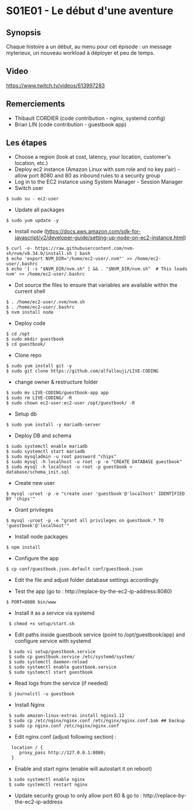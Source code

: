 # S01E01 - Le début d'une aventure 

## Synopsis
Chaque histoire a un début, au menu pour cet épisode : un message myterieux, un nouveau workload à déployer et peu de temps. 

## Video
https://www.twitch.tv/videos/613997283

## Remerciements
 - Thibault CORDIER (code contribution - nginx, systemd config)
 - Brian LIN (code contribution - guestbook app)

## Les étapes

 * Choose a region (look at cost, latency, your location, customer's location, etc.)
 * Deploy ec2 instance (Amazon Linux with ssm role and no key pair) - allow port 8080 and 80 as inbound rules to a security group
 * Log in to the EC2 instance using System Manager - Session Manager 
 * Switch user
 
 ```console
 $ sudo su - ec2-user
```

 * Update all packages
 
 ```console 
 $ sudo yum update -y
```

 * Install node (https://docs.aws.amazon.com/sdk-for-javascript/v2/developer-guide/setting-up-node-on-ec2-instance.html)
 
 ```console 
 $ curl -o- https://raw.githubusercontent.com/nvm-sh/nvm/v0.34.0/install.sh | bash
 $ echo 'export NVM_DIR="/home/ec2-user/.nvm"' >> /home/ec2-user/.bashrc
 $ echo '[ -s "$NVM_DIR/nvm.sh" ] && . "$NVM_DIR/nvm.sh"  # This loads nvm' >> /home/ec2-user/.bashrc
```

* Dot source the files to ensure that variables are available within the current shell

 ```console 
 $ . /home/ec2-user/.nvm/nvm.sh
 $ . /home/ec2-user/.bashrc
 $ nvm install node
```

 * Deploy code
 
 ```console  
 $ cd /opt
 $ sudo mkdir guestbook
 $ cd guestbook/
```

 * Clone repo
 
 ```console  
 $ sudo yum install git -y
 $ sudo git clone https://github.com/alfallouji/LIVE-CODING
```

 * change owner & restructure folder
 
 ```console  
 $ sudo mv LIVE-CODING/guestbook-app app
 $ sudo rm LIVE-CODING/ -R
 $ sudo chown ec2-user:ec2-user /opt/guestbook/ -R
```

 * Setup db
 
 ```console  
 $ sudo yum install -y mariadb-server
```

 * Deploy DB and schema
 
 ```console  
 $ sudo systemctl enable mariadb
 $ sudo systemctl start mariadb
 $ sudo mysqladmin -u root password "chips"
 $ sudo mysql -h localhost -u root -p -e "CREATE DATABASE guestbook"
 $ sudo mysql -h localhost -u root -p guestbook < database/schema_init.sql
```

 * Create new user
 
 ```console  
 $ mysql -uroot -p -e "create user 'guestbook'@'localhost' IDENTIFIED BY 'chips'"
```

 * Grant privileges
 
 ```console  
 $ mysql -uroot -p -e "grant all privileges on guestbook.* TO 'guestbook'@'localhost'"
```

 * Install node packages
 
 ```console  
 $ npm install
```

 * Configure the app
 
 ```console  
 $ cp conf/guestbook.json.default conf/guestbook.json
 ```
 
 * Edit the file and adjust folder database settings accordingly

 * Test the app (go to : http://replace-by-the-ec2-ip-address:8080)
 
  ```console 
 $ PORT=8080 bin/www
 ```

 * Install it as a service via systemd
 
```console 
 $ chmod +x setup/start.sh
```

 * Edit paths inside guestbook service (point to /opt/guestbook/app) and configure service with systemd
```console 
 $ sudo vi setup/guestbook.service
 $ sudo cp guestbook.service /etc/systemd/system/
 $ sudo systemctl daemon-reload
 $ sudo systemctl enable guestbook.service
 $ sudo systemctl start guestbook
```

 * Read logs from the service (if needed)
 
```console
 $ journalctl -u guestbook
```

 * Install Nginx
 
```console
 $ sudo amazon-linux-extras install nginx1.12
 $ sudo cp /etc/nginx/nginx.conf /etc/nginx/nginx.conf.bak ## backup
 $ sudo cp nginx.conf /etc/nginx/nginx.conf
 ```

 * Edit nginx.conf (adjust following section) :
 
```console  
  location / {
     proxy_pass http://127.0.0.1:8080;
  }
```

 * Enable and start nginx (enable will autostart it on reboot)
 
```console  
 $ sudo systemctl enable nginx
 $ sudo systemctl restart nginx
```
 
 * Update security group to only allow port 80 & go to : http://replace-by-the-ec2-ip-address
